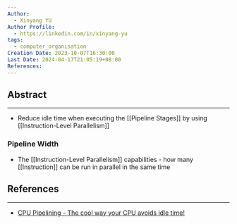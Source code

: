 ```yaml
---
Author:
  - Xinyang YU
Author Profile:
  - https://linkedin.com/in/xinyang-yu
tags:
  - computer_organisation
Creation Date: 2023-10-07T16:30:00
Last Date: 2024-04-17T21:05:19+08:00
References: 
---
```

## Abstract
---
- Reduce idle time when executing the [[Pipeline Stages]] by using [[Instruction-Level Parallelism]]


### Pipeline Width
- The [[Instruction-Level Parallelism]] capabilities - how many [[Instruction]] can be run in parallel in the same time 


## References
---
- [CPU Pipelining - The cool way your CPU avoids idle time!](https://youtu.be/cZIPxra_apA)
